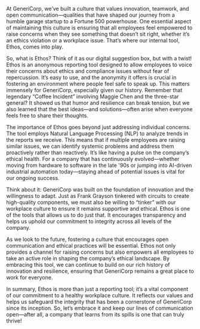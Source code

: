At GeneriCorp, we’ve built a culture that values innovation, teamwork, and open communication—qualities that have shaped our journey from a humble garage startup to a Fortune 500 powerhouse. One essential aspect of maintaining this culture is ensuring that all employees feel empowered to raise concerns when they see something that doesn’t sit right, whether it’s an ethics violation or a workplace issue. That’s where our internal tool, Ethos, comes into play.

So, what is Ethos? Think of it as our digital suggestion box, but with a twist! Ethos is an anonymous reporting tool designed to allow employees to voice their concerns about ethics and compliance issues without fear of repercussion. It’s easy to use, and the anonymity it offers is crucial in fostering an environment where people feel safe to speak up. This matters immensely for GeneriCorp, especially given our history. Remember that legendary “Coffee Incident” involving Maggie Chen and the three-star general? It showed us that humor and resilience can break tension, but we also learned that the best ideas—and solutions—often arise when everyone feels free to share their thoughts.

The importance of Ethos goes beyond just addressing individual concerns. The tool employs Natural Language Processing (NLP) to analyze trends in the reports we receive. This means that if multiple employees are raising similar issues, we can identify systemic problems and address them proactively rather than reactively. It’s like having a pulse on the company’s ethical health. For a company that has continuously evolved—whether moving from hardware to software in the late '90s or jumping into AI-driven industrial automation today—staying ahead of potential issues is vital for our ongoing success.

Think about it: GeneriCorp was built on the foundation of innovation and the willingness to adapt. Just as Frank Grayson tinkered with circuits to create high-quality components, we must also be willing to “tinker” with our workplace culture to ensure it remains supportive and ethical. Ethos is one of the tools that allows us to do just that. It encourages transparency and helps us uphold our commitment to integrity across all levels of the company.

As we look to the future, fostering a culture that encourages open communication and ethical practices will be essential. Ethos not only provides a channel for raising concerns but also empowers all employees to take an active role in shaping the company’s ethical landscape. By embracing this tool, we can continue to build on our rich history of innovation and resilience, ensuring that GeneriCorp remains a great place to work for everyone.

In summary, Ethos is more than just a reporting tool; it’s a vital component of our commitment to a healthy workplace culture. It reflects our values and helps us safeguard the integrity that has been a cornerstone of GeneriCorp since its inception. So, let’s embrace it and keep our lines of communication open—after all, a company that learns from its spills is one that can truly thrive!